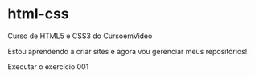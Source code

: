 # html-css
 Curso de HTML5 e CSS3 do CursoemVideo

 Estou aprendendo a criar sites e agora vou gerenciar meus repositórios!

 <a ref="https://luisnascimentovieira.github.io/html-css/exercicios/ex001/inde.html">Executar o exercício 001 </a>